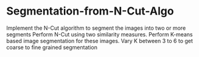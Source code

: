 # Segmentation-from-N-Cut-Algo
 Implement the N-Cut algorithm to segment the images into two or more segments
 Perform N-Cut using two similarity measures.
 Perform K-means based image segmentation for these images. Vary K between 3 to 6 to get coarse to fine grained segmentation
